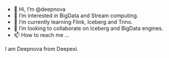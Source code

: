 - 👋 Hi, I’m @deepnova
- 👀 I’m interested in BigData and Stream computing.
- 🌱 I’m currently learning Flink, Iceberg and Trino.
- 💞️ I’m looking to collaborate on Iceberg and BigData engines.
- 📫 How to reach me ...

<!---
deepnova/deepnova is a ✨ special ✨ repository because its `README.md` (this file) appears on your GitHub profile.
You can click the Preview link to take a look at your changes.
--->

I am Deepnova from Deepexi.
